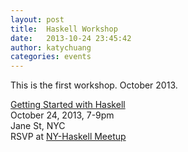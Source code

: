 ```yaml
---
layout: post
title:  Haskell Workshop
date:   2013-10-24 23:45:42
author: katychuang
categories: events
---
```


This is the first workshop. October 2013.

<a href="http://www.meetup.com/NY-Haskell/events/144356872/">Getting Started with Haskell</a><br>
October 24, 2013, 7-9pm<br>
Jane St, NYC<br>
RSVP at <a href="http://www.meetup.com/NY-Haskell/events/144356872/">NY-Haskell Meetup</a>
